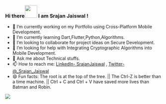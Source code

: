 ### Hi there<img src="https://media.tenor.com/images/3b388fe03da271d2674faf85eb7c3fcd/tenor.gif" width=40 height=40 />  I am Srajan Jaiswal !

- 🔭 I’m currently working on my Portfolio using Cross-Platform Mobile Development.
- 🌱 I’m currently learning Dart,Flutter,Python,Algorithms.
- 👯 I’m looking to collaborate for project ideas on Secure Development.
- 🤔 I’m looking for help with Integrating Cryptographic Algorithms into Mobile Development.
- 💬 Ask me about Technical stuffs.
- 📫 How to reach me: [LinkedIn- SrajanJaiswal](https://www.linkedin.com/in/srajan-jaiswal-28a66b190/) , [Twitter- @_Srajan_Jaiswal](https://twitter.com/_Srajan_Jaiswal) 
- 😄 Fun facts: The root is at the top of the tree. ||  The Ctrl-Z is better than a time machine. || Ctrl + C and Ctrl + V have saved more lives than Batman and Robin.

 <a href="https://github.com/Srajan-Jaiswal/github-profile-views-counter">
    <img src="https://komarev.com/ghpvc/?username=Srajan-Jaiswal">
</a>
